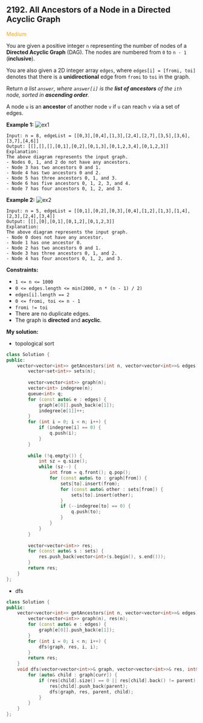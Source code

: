 ## 2192. All Ancestors of a Node in a Directed Acyclic Graph
<span style="color:orange">Medium</span>

You are given a positive integer `n` representing the number of nodes of a **Directed Acyclic Graph** (DAG). The nodes are numbered from `0` to `n - 1` (**inclusive**).

You are also given a 2D integer array `edges`, where `edges[i] = [fromi, toi]` denotes that there is a **unidirectional** edge from `fromi` to `toi` in the graph.

Return *a list `answer`, where `answer[i]` is the **list of ancestors** of the `ith` node, sorted in **ascending order**.*

A node `u` is an **ancestor** of another node `v` if `u` can reach `v` via a set of edges.


**Example 1:**
![ex1](https://assets.leetcode.com/uploads/2019/12/12/e1.png)
```
Input: n = 8, edgeList = [[0,3],[0,4],[1,3],[2,4],[2,7],[3,5],[3,6],[3,7],[4,6]]
Output: [[],[],[],[0,1],[0,2],[0,1,3],[0,1,2,3,4],[0,1,2,3]]
Explanation:
The above diagram represents the input graph.
- Nodes 0, 1, and 2 do not have any ancestors.
- Node 3 has two ancestors 0 and 1.
- Node 4 has two ancestors 0 and 2.
- Node 5 has three ancestors 0, 1, and 3.
- Node 6 has five ancestors 0, 1, 2, 3, and 4.
- Node 7 has four ancestors 0, 1, 2, and 3.
```
**Example 2:**
![ex2](https://assets.leetcode.com/uploads/2019/12/12/e2.png)
```
Input: n = 5, edgeList = [[0,1],[0,2],[0,3],[0,4],[1,2],[1,3],[1,4],[2,3],[2,4],[3,4]]
Output: [[],[0],[0,1],[0,1,2],[0,1,2,3]]
Explanation:
The above diagram represents the input graph.
- Node 0 does not have any ancestor.
- Node 1 has one ancestor 0.
- Node 2 has two ancestors 0 and 1.
- Node 3 has three ancestors 0, 1, and 2.
- Node 4 has four ancestors 0, 1, 2, and 3.
```

**Constraints:**

+ `1 <= n <= 1000`
+ `0 <= edges.length <= min(2000, n * (n - 1) / 2)`
+ `edges[i].length == 2`
+ `0 <= fromi, toi <= n - 1`
+ `fromi != toi`
+ There are no duplicate edges.
+ The graph is **directed** and **acyclic**.

**My solution:**
+ topological sort
```cpp
class Solution {
public:    
    vector<vector<int>> getAncestors(int n, vector<vector<int>>& edges) {
        vector<set<int>> sets(n);
        
        vector<vector<int>> graph(n);
        vector<int> indegree(n);
        queue<int> q;
        for (const auto& e : edges) {
            graph[e[0]].push_back(e[1]);
            indegree[e[1]]++;
        }
        for (int i = 0; i < n; i++) {
            if (indegree[i] == 0) {
                q.push(i);
            }
        }
        
        while (!q.empty()) {
            int sz = q.size();
            while (sz--) {
                int from = q.front(); q.pop();
                for (const auto& to : graph[from]) {
                    sets[to].insert(from);
                    for (const auto& other : sets[from]) {
                        sets[to].insert(other);
                    }
                    if (--indegree[to] == 0) {
                        q.push(to);
                    }
                }
            }
        }
        
        vector<vector<int>> res;
        for (const auto& s : sets) {
            res.push_back(vector<int>(s.begin(), s.end()));
        }
        return res;
    }
};
```
+ dfs
```cpp
class Solution {
public:
    vector<vector<int>> getAncestors(int n, vector<vector<int>>& edges) {
        vector<vector<int>> graph(n), res(n);
        for (const auto& e : edges) {
            graph[e[0]].push_back(e[1]);
        }
        for (int i = 0; i < n; i++) {
            dfs(graph, res, i, i);
        }
        return res;
    }
    void dfs(vector<vector<int>>& graph, vector<vector<int>>& res, int& parent, int& curr) {
        for (auto& child : graph[curr]) {
            if (res[child].size() == 0 || res[child].back() != parent) {
                res[child].push_back(parent);
                dfs(graph, res, parent, child);
            }
        }
    }
};
```
